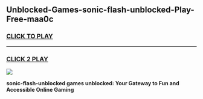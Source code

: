
## Unblocked-Games-sonic-flash-unblocked-Play-Free-maa0c
<h3>
<a href="https://premium76.site?title=sonic-flash-unblocked&ref=10A">CLICK TO PLAY</a></h3>
<hr>

<h3>
<a href="https://premium76.site?title=sonic-flash-unblocked&ref=10A">CLICK 2 PLAY</a>
  
</h3>

<a href="https://premium76.site?title=sonic-flash-unblocked&ref=10A"><img src="https://clearcache.store/games.png"></a>


**sonic-flash-unblocked games unblocked: Your Gateway to Fun and Accessible Online Gaming**
